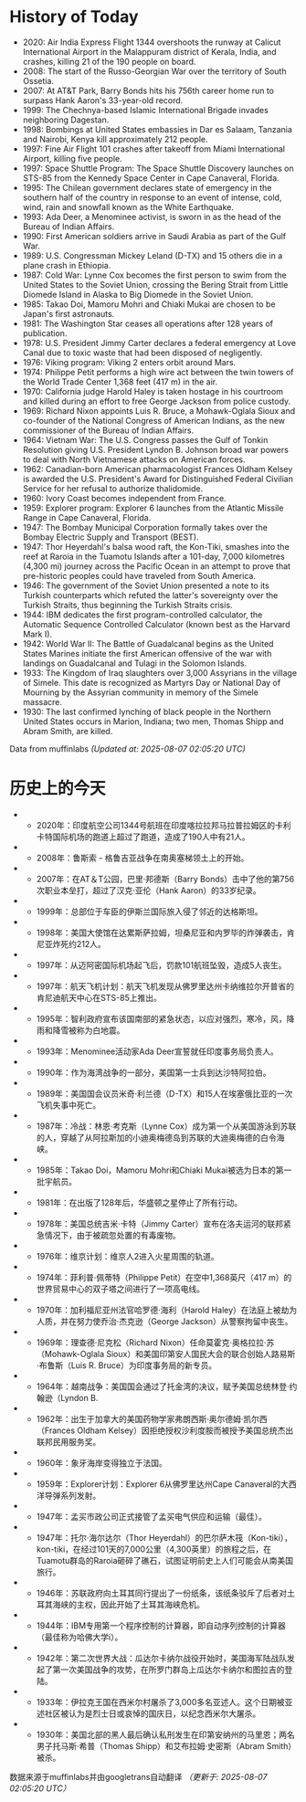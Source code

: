 # History of Today 

- 2020: Air India Express Flight 1344 overshoots the runway at Calicut International Airport in the Malappuram district of Kerala, India, and crashes, killing 21 of the 190 people on board.
- 2008: The start of the Russo-Georgian War over the territory of South Ossetia.
- 2007: At AT&T Park, Barry Bonds hits his 756th career home run to surpass Hank Aaron's 33-year-old record.
- 1999: The Chechnya-based Islamic International Brigade invades neighboring Dagestan.
- 1998: Bombings at United States embassies in Dar es Salaam, Tanzania and Nairobi, Kenya kill approximately 212 people.
- 1997: Fine Air Flight 101 crashes after takeoff from Miami International Airport, killing five people.
- 1997: Space Shuttle Program: The Space Shuttle Discovery launches on STS-85 from the Kennedy Space Center in Cape Canaveral, Florida.
- 1995: The Chilean government declares state of emergency in the southern half of the country in response to an event of intense, cold, wind, rain and snowfall known as the White Earthquake.
- 1993: Ada Deer, a Menominee activist, is sworn in as the head of the Bureau of Indian Affairs.
- 1990: First American soldiers arrive in Saudi Arabia as part of the Gulf War.
- 1989: U.S. Congressman Mickey Leland (D-TX) and 15 others die in a plane crash in Ethiopia.
- 1987: Cold War: Lynne Cox becomes the first person to swim from the United States to the Soviet Union, crossing the Bering Strait from Little Diomede Island in Alaska to Big Diomede in the Soviet Union.
- 1985: Takao Doi, Mamoru Mohri and Chiaki Mukai are chosen to be Japan's first astronauts.
- 1981: The Washington Star ceases all operations after 128 years of publication.
- 1978: U.S. President Jimmy Carter declares a federal emergency at Love Canal due to toxic waste that had been disposed of negligently.
- 1976: Viking program: Viking 2 enters orbit around Mars.
- 1974: Philippe Petit performs a high wire act between the twin towers of the World Trade Center 1,368 feet (417 m) in the air.
- 1970: California judge Harold Haley is taken hostage in his courtroom and killed during an effort to free George Jackson from police custody.
- 1969: Richard Nixon appoints Luis R. Bruce, a Mohawk-Oglala Sioux and co-founder of the National Congress of American Indians, as the new commissioner of the Bureau of Indian Affairs.
- 1964: Vietnam War: The U.S. Congress passes the Gulf of Tonkin Resolution giving U.S. President Lyndon B. Johnson broad war powers to deal with North Vietnamese attacks on American forces.
- 1962: Canadian-born American pharmacologist Frances Oldham Kelsey is awarded the U.S. President's Award for Distinguished Federal Civilian Service for her refusal to authorize thalidomide.
- 1960: Ivory Coast becomes independent from France.
- 1959: Explorer program: Explorer 6 launches from the Atlantic Missile Range in Cape Canaveral, Florida.
- 1947: The Bombay Municipal Corporation formally takes over the Bombay Electric Supply and Transport (BEST).
- 1947: Thor Heyerdahl's balsa wood raft, the Kon-Tiki, smashes into the reef at Raroia in the Tuamotu Islands after a 101-day, 7,000 kilometres (4,300 mi) journey across the Pacific Ocean in an attempt to prove that pre-historic peoples could have traveled from South America.
- 1946: The government of the Soviet Union presented a note to its Turkish counterparts which refuted the latter's sovereignty over the Turkish Straits, thus beginning the Turkish Straits crisis.
- 1944: IBM dedicates the first program-controlled calculator, the Automatic Sequence Controlled Calculator (known best as the Harvard Mark I).
- 1942: World War II: The Battle of Guadalcanal begins as the United States Marines initiate the first American offensive of the war with landings on Guadalcanal and Tulagi in the Solomon Islands.
- 1933: The Kingdom of Iraq slaughters over 3,000 Assyrians in the village of Simele. This date is recognized as Martyrs Day or National Day of Mourning by the Assyrian community in memory of the Simele massacre.
- 1930: The last confirmed lynching of black people in the Northern United States occurs in Marion, Indiana; two men, Thomas Shipp and Abram Smith, are killed.

Data from muffinlabs
*(Updated at: 2025-08-07 02:05:20 UTC)*

# 历史上的今天 

- -  2020年：印度航空公司1344号航班在印度喀拉拉邦马拉普拉姆区的卡利卡特国际机场的跑道上超过了跑道，造成了190人中有21人。
- -  2008年：鲁斯索 - 格鲁吉亚战争在南奥塞梯领土上的开始。
- -  2007年：在AT＆T公园，巴里·邦德斯（Barry Bonds）击中了他的第756次职业本垒打，超过了汉克·亚伦（Hank Aaron）的33岁纪录。
- -  1999年：总部位于车臣的伊斯兰国际旅入侵了邻近的达格斯坦。
- -  1998年：美国大使馆在达累斯萨拉姆，坦桑尼亚和内罗毕的炸弹袭击，肯尼亚炸死约212人。
- -  1997年：从迈阿密国际机场起飞后，罚款101航班坠毁，造成5人丧生。
- -  1997年：航天飞机计划：航天飞机发现从佛罗里达州卡纳维拉尔开普省的肯尼迪航天中心在STS-85上推出。
- -  1995年：智利政府宣布该国南部的紧急状态，以应对强烈，寒冷，风，降雨和降雪被称为白地震。
- -  1993年：Menominee活动家Ada Deer宣誓就任印度事务局负责人。
- -  1990年：作为海湾战争的一部分，美国第一士兵到达沙特阿拉伯。
- -  1989年：美国国会议员米奇·利兰德（D-TX）和15人在埃塞俄比亚的一次飞机失事中死亡。
- -  1987年：冷战：林恩·考克斯（Lynne Cox）成为第一个从美国游泳到苏联的人，穿越了从阿拉斯加的小迪奥梅德岛到苏联的大迪奥梅德的白令海峡。
- -  1985年：Takao Doi，Mamoru Mohri和Chiaki Mukai被选为日本的第一批宇航员。
- -  1981年：在出版了128年后，华盛顿之星停止了所有行动。
- -  1978年：美国总统吉米·卡特（Jimmy Carter）宣布在洛夫运河的联邦紧急情况下，由于被疏忽处置的有毒废物。
- -  1976年：维京计划：维京人2进入火星周围的轨道。
- -  1974年：菲利普·佩蒂特（Philippe Petit）在空中1,368英尺（417 m）的世界贸易中心的双子塔之间进行了一项高电线。
- -  1970年：加利福尼亚州法官哈罗德·海利（Harold Haley）在法庭上被劫为人质，并在努力使乔治·杰克逊（George Jackson）从警察拘留中丧生。
- -  1969年：理查德·尼克松（Richard Nixon）任命莫霍克·奥格拉拉·苏（Mohawk-Oglala Sioux）和美国印第安人国民大会的联合创始人路易斯·布鲁斯（Luis R. Bruce）为印度事务局的新专员。
- -  1964年：越南战争：美国国会通过了托金湾的决议，赋予美国总统林登·约翰逊（Lyndon B.
- -  1962年：出生于加拿大的美国药物学家弗朗西斯·奥尔德姆·凯尔西（Frances Oldham Kelsey）因拒绝授权沙利度胺而被授予美国总统杰出联邦民用服务奖。
- -  1960年：象牙海岸变得独立于法国。
- -  1959年：Explorer计划：Explorer 6从佛罗里达州Cape Canaveral的大西洋导弹系列发射。
- -  1947年：孟买市政公司正式接管了孟买电气供应和运输（最佳）。
- -  1947年：托尔·海尔达尔（Thor Heyerdahl）的巴尔萨木筏（Kon-tiki），kon-tiki，在经过101天的7,000公里（4,300英里）的旅程之后，在Tuamotu群岛的Raroia砸碎了礁石，试图证明前史上人们可能会从南美国旅行。
- -  1946年：苏联政府向土耳其同行提出了一份纸条，该纸条驳斥了后者对土耳其海峡的主权，因此开始了土耳其海峡危机。
- -  1944年：IBM专用第一个程序控制的计算器，即自动序列控制的计算器（最佳称为哈佛大学i）。
- -  1942年：第二次世界大战：瓜达尔卡纳尔战役开始时，美国海军陆战队发起了第一次美国战争的攻势，在所罗门群岛上瓜达尔卡纳尔和图拉吉的登陆。
- -  1933年：伊拉克王国在西米尔村屠杀了3,000多名亚述人。这个日期被亚述社区被认为是烈士日或哀悼的国庆日，以纪念西米尔大屠杀。
- -  1930年：美国北部的黑人最后确认私刑发生在印第安纳州的马里恩；两名男子托马斯·希普（Thomas Shipp）和艾布拉姆·史密斯（Abram Smith）被杀。

数据来源于muffinlabs并由googletrans自动翻译
*（更新于: 2025-08-07 02:05:20 UTC）*